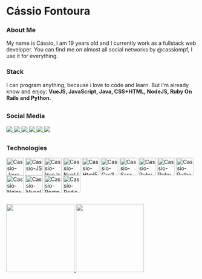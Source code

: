 # Cássio Fontoura

### About Me
My name is Cássio, I am 19 years old and I currently work as a fullstack web developer. You can find me on almost all social networks by @cassiompf, I use it for everything.

### Stack
I can program anything, because i love to code and learn. But i'm already know and enjoy: **VueJS, JavaScript, Java, CSS+HTML, NodeJS, Ruby On Rails and Python**.

##

### Social Media
<div style="display: inline_block;">
  <a href="https://imgur.com/ApOlDRx">
    <img src="https://img.shields.io/badge/Discord-7289DA?style=for-the-badge&logo=discord&logoColor=white" />
  </a>
  <a href="https://twitter.com/cassiompf">
    <img src="https://img.shields.io/badge/Twitter-1DA1F2?style=for-the-badge&logo=twitter&logoColor=white" />
  </a>
  <a href="mailto:cassiompf@gmail.com">
    <img src="https://img.shields.io/badge/Gmail-D14836?style=for-the-badge&logo=gmail&logoColor=white" />
  </a>
  <a href="https://www.linkedin.com/in/cassiompf">
    <img src="https://img.shields.io/badge/LinkedIn-0077B5?style=for-the-badge&logo=linkedin&logoColor=white" />
  </a>
  <a href="https://github.com/cassiompf">
    <img src="https://img.shields.io/badge/GitHub-100000?style=for-the-badge&logo=github&logoColor=white" />
  </a>
  <a href="https://gitlab.com/cassiompf">
    <img src="https://img.shields.io/badge/GitLab-330F63?style=for-the-badge&logo=gitlab&logoColor=white" />
  </a>
</div>

##

### Technologies
<div style="display: inline_block;">
  <img
    src="https://cdn.jsdelivr.net/gh/devicons/devicon/icons/java/java-original-wordmark.svg"
    alt="Cassio-Java"
    align="center"
    width="46"
  />
  <img
    src="https://cdn.jsdelivr.net/gh/devicons/devicon/icons/javascript/javascript-original.svg"
    alt="Cassio-JS"
    align="center"
    width="46"
  />
  <img
    src="https://cdn.jsdelivr.net/gh/devicons/devicon/icons/vuejs/vuejs-original-wordmark.svg"
    alt="Cassio-VueJs"
    align="center"
    width="46"
  />
  <img
    src="https://cdn.jsdelivr.net/gh/devicons/devicon/icons/nuxtjs/nuxtjs-original.svg"
    alt="Cassio-NuxtJs"
    align="center"
    width="46"
  />
  <img
    src="https://cdn.jsdelivr.net/gh/devicons/devicon/icons/html5/html5-original-wordmark.svg"
    alt="Cassio-Html5"
    align="center"
    width="46"
  />
  <img
    src="https://cdn.jsdelivr.net/gh/devicons/devicon/icons/css3/css3-original-wordmark.svg"
    alt="Cassio-Css3"
    align="center"
    width="46"
  />
  <img
    src="https://cdn.jsdelivr.net/gh/devicons/devicon/icons/sass/sass-original.svg"
    alt="Cassio-Sass-Scss"
    align="center"
    width="46"
  />
  <img
    src="https://cdn.jsdelivr.net/gh/devicons/devicon/icons/ruby/ruby-original-wordmark.svg"
    alt="Cassio-Ruby"
    align="center"
    width="46"
  />
  <img
    src="https://cdn.jsdelivr.net/gh/devicons/devicon/icons/rails/rails-plain.svg"
    alt="Cassio-RubyOnRails"
    align="center"
    width="46"
  />
  <img
    src="https://cdn.jsdelivr.net/gh/devicons/devicon/icons/python/python-original-wordmark.svg"
    alt="Cassio-Python"
    align="center"
    width="46"
  />
  <img
    src="https://cdn.jsdelivr.net/gh/devicons/devicon/icons/nginx/nginx-original.svg"
    alt="Cassio-Nginx"
    align="center"
    width="46"
  />
  <img
    src="https://cdn.jsdelivr.net/gh/devicons/devicon/icons/mysql/mysql-original.svg"
    alt="Cassio-Mysql"
    align="center"
    width="46"
  />
  <img
    src="https://cdn.jsdelivr.net/gh/devicons/devicon/icons/postgresql/postgresql-plain-wordmark.svg"
    alt="Cassio-PostgreSql"
    align="center"
    width="46"
  />
  <img
    src="https://cdn.jsdelivr.net/gh/devicons/devicon/icons/redis/redis-original-wordmark.svg"
    alt="Cassio-Redis"
    align="center"
    width="46"
  />
</div>

##

<div>
  <a href="https://github.com/cassiompf?tab=repositories">
  <img src="https://github-readme-stats.vercel.app/api/top-langs/?username=cassiompf&layout=compact&theme=graywhite" height="180em" />
  <img src="https://github-readme-stats.vercel.app/api?username=cassiompf&theme=graywhite&show_icons=true" height="180em" /> 
</div>
